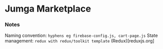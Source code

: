 # Jumga Marketplace

### Notes

Naming convention: `hyphens eg firebase-config.js, cart-page.js`
State management: `redux with redux/toolkit template` (Redux)[reduxjs.org]
